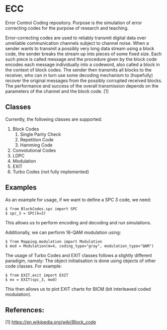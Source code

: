 # ECC

Error Control Coding repository. Purpose is the simulation of
error correcting codes for the purpose of research and teaching.

Error-correcting codes are used to reliably transmit digital 
data over unreliable communication channels subject to channel
noise. When a sender wants to transmit a possibly very long 
data stream using a block code, the sender breaks the stream 
up into pieces of some fixed size. Each such piece is called 
message and the procedure given by the block code encodes each
message individually into a codeword, also called a block in 
the context of block codes. The sender then transmits all 
blocks to the receiver, who can in turn use some decoding 
mechanism to (hopefully) recover the original messages from 
the possibly corrupted received blocks. The performance and 
success of the overall transmission depends on the parameters 
of the channel and the block code. [1]

## Classes

Currently, the following classes are supported:

1. Block Codes
   1. Single Parity Check
   2. Repetition Code
   3. Hamming Code
2. Convolutional Codes
3. LDPC
4. Modulation
5. EXIT
6. Turbo Codes (not fully implemented)

## Examples

As an example for usage, if we want to define a SPC 3 code,
we need:

```commandline
$ from BlockCodes.spc import SPC
$ spc_3 = SPC(k=3)
```

This allows us to perform encoding and decoding and run
simulations.

Additionally, we can perform 16-QAM modulation using:

```commandline
$ from Mapping.modulation import Modulation 
$ mod = Modulation(m=4, coding_type="gray", modulation_type="QAM")
```

The usage of Turbo Codes and EXIT classes follows a slightly
different paradigm, namely: The object initialisation is done
using objects of other code classes. For example:

```commandline
$ from EXIT.exit import EXIT
$ ex = EXIT(spc_3, mod)
```

This then allows us to plot EXIT charts for BICM (bit 
interleaved coded modulation).

## References:
[1] https://en.wikipedia.org/wiki/Block_code